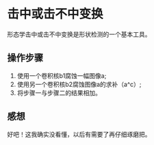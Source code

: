 # 击中或击不中变换
形态学击中或击不中变换是形状检测的一个基本工具。

## 操作步骤
1. 使用一个卷积核b1腐蚀一幅图像a;
2. 使用另一个卷积核b2腐蚀图像a的求补（a^c）;
3. 将步骤一与步骤二的结果相加。

## 感想
好吧！这我确实没看懂，以后有需要了再仔细琢磨把。
